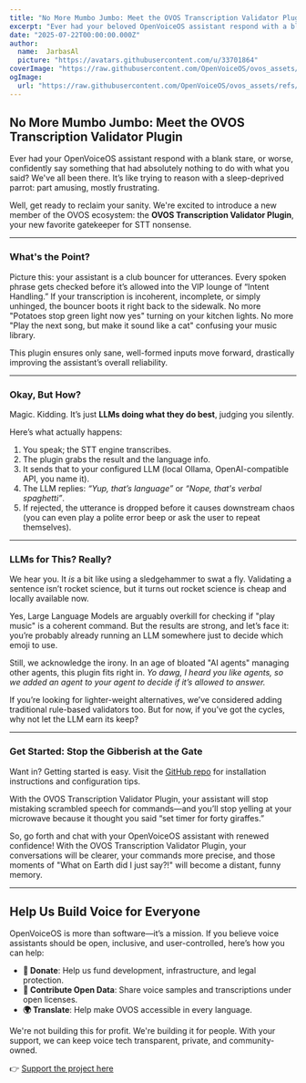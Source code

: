 ```yaml
---
title: "No More Mumbo Jumbo: Meet the OVOS Transcription Validator Plugin"
excerpt: "Ever had your beloved OpenVoiceOS assistant respond with a blank stare, or worse, utter something completely nonsensical, after you *thought* you said something perfectly clear? We've all been there."
date: "2025-07-22T00:00:00.000Z"
author:
  name:  JarbasAl
  picture: "https://avatars.githubusercontent.com/u/33701864"
coverImage: "https://raw.githubusercontent.com/OpenVoiceOS/ovos_assets/refs/heads/master/OVOS_transcript_Validator.png"
ogImage:
  url: "https://raw.githubusercontent.com/OpenVoiceOS/ovos_assets/refs/heads/master/OVOS_transcript_Validator.png"
---
```


## No More Mumbo Jumbo: Meet the OVOS Transcription Validator Plugin

Ever had your OpenVoiceOS assistant respond with a blank stare, or worse, confidently say something that had absolutely nothing to do with what you said? We've all been there. It’s like trying to reason with a sleep-deprived parrot: part amusing, mostly frustrating.

Well, get ready to reclaim your sanity. We're excited to introduce a new member of the OVOS ecosystem: the **OVOS Transcription Validator Plugin**, your new favorite gatekeeper for STT nonsense.

---

### What's the Point?

Picture this: your assistant is a club bouncer for utterances. Every spoken phrase gets checked before it’s allowed into the VIP lounge of “Intent Handling.” If your transcription is incoherent, incomplete, or simply unhinged, the bouncer boots it right back to the sidewalk. No more "Potatoes stop green light now yes" turning on your kitchen lights. No more "Play the next song, but make it sound like a cat" confusing your music library.

This plugin ensures only sane, well-formed inputs move forward, drastically improving the assistant’s overall reliability.

---

### Okay, But How?

Magic. Kidding. It’s just **LLMs doing what they do best**, judging you silently.

Here’s what actually happens:

1. You speak; the STT engine transcribes.
2. The plugin grabs the result and the language info.
3. It sends that to your configured LLM (local Ollama, OpenAI-compatible API, you name it).
4. The LLM replies: *“Yup, that’s language”* or *“Nope, that's verbal spaghetti”*.
5. If rejected, the utterance is dropped before it causes downstream chaos (you can even play a polite error beep or ask the user to repeat themselves).

---

### LLMs for This? Really?

We hear you. It *is* a bit like using a sledgehammer to swat a fly. Validating a sentence isn’t rocket science, but it turns out rocket science is cheap and locally available now.

Yes, Large Language Models are arguably overkill for checking if "play music" is a coherent command. But the results are strong, and let’s face it: you’re probably already running an LLM somewhere just to decide which emoji to use.

Still, we acknowledge the irony. In an age of bloated "AI agents" managing other agents, this plugin fits right in. *Yo dawg, I heard you like agents, so we added an agent to your agent to decide if it’s allowed to answer.*

If you’re looking for lighter-weight alternatives, we’ve considered adding traditional rule-based validators too. But for now, if you’ve got the cycles, why not let the LLM earn its keep?

---

### Get Started: Stop the Gibberish at the Gate

Want in? Getting started is easy. Visit the [GitHub repo](https://github.com/TigreGotico/ovos-transcription-validator-plugin) for installation instructions and configuration tips.

With the OVOS Transcription Validator Plugin, your assistant will stop mistaking scrambled speech for commands—and you’ll stop yelling at your microwave because it thought you said “set timer for forty giraffes.”

So, go forth and chat with your OpenVoiceOS assistant with renewed confidence! With the OVOS Transcription Validator Plugin, your conversations will be clearer, your commands more precise, and those moments of "What on Earth did I just say?!" will become a distant, funny memory.

---

## Help Us Build Voice for Everyone

OpenVoiceOS is more than software—it’s a mission. If you believe voice assistants should be open, inclusive, and user-controlled, here’s how you can help:

- **💸 Donate**: Help us fund development, infrastructure, and legal protection.
- **📣 Contribute Open Data**: Share voice samples and transcriptions under open licenses.
- **🌍 Translate**: Help make OVOS accessible in every language.

We're not building this for profit. We're building it for people. With your support, we can keep voice tech transparent, private, and community-owned.

👉 [Support the project here](https://www.openvoiceos.org/contribution)
